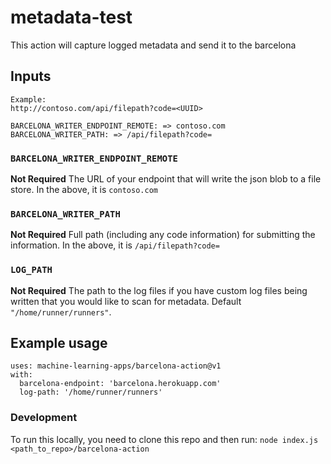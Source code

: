 # metadata-test
This action will capture logged metadata and send it to the barcelona

## Inputs

``` 
Example:
http://contoso.com/api/filepath?code=<UUID>

BARCELONA_WRITER_ENDPOINT_REMOTE: => contoso.com
BARCELONA_WRITER_PATH: => /api/filepath?code=
```

### `BARCELONA_WRITER_ENDPOINT_REMOTE`

**Not Required** The URL of your endpoint that will write the json blob to a file store. In the above, it is `contoso.com`

### `BARCELONA_WRITER_PATH`

**Not Required** Full path (including any code information) for submitting the information. In the above, it is `/api/filepath?code=`

### `LOG_PATH`

**Not Required** The path to the log files if you have custom log files being written that you would like to scan for metadata. Default `"/home/runner/runners"`.

## Example usage
```
uses: machine-learning-apps/barcelona-action@v1
with:
  barcelona-endpoint: 'barcelona.herokuapp.com'
  log-path: '/home/runner/runners'
```
### Development

To run this locally, you need to clone this repo and then run: `node index.js <path_to_repo>/barcelona-action`
